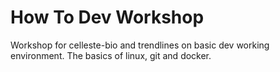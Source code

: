 # How To Dev Workshop
Workshop for celleste-bio and trendlines on basic dev working environment. The basics of linux, git and docker.
